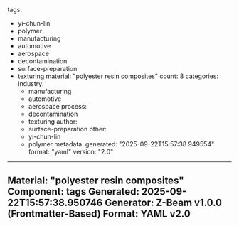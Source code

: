 tags:
  - yi-chun-lin
  - polymer
  - manufacturing
  - automotive
  - aerospace
  - decontamination
  - surface-preparation
  - texturing
material: "polyester resin composites"
count: 8
categories:
  industry:
    - manufacturing
    - automotive
    - aerospace
  process:
    - decontamination
    - texturing
  author:
    - surface-preparation
  other:
    - yi-chun-lin
    - polymer
metadata:
  generated: "2025-09-22T15:57:38.949554"
  format: "yaml"
  version: "2.0"

---
Material: "polyester resin composites"
Component: tags
Generated: 2025-09-22T15:57:38.950746
Generator: Z-Beam v1.0.0 (Frontmatter-Based)
Format: YAML v2.0
---